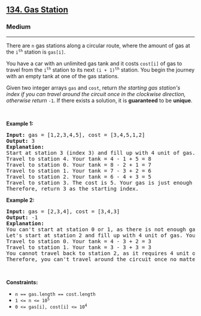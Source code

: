 <h2><a href="https://leetcode.com/problems/gas-station/solutions/">134. Gas Station</a></h2><h3>Medium</h3><hr><p>There are <code>n</code> gas stations along a circular route, where the amount of gas at the <code>i<sup>th</sup></code> station is <code>gas[i]</code>.</p>

<p>You have a car with an unlimited gas tank and it costs <code>cost[i]</code> of gas to travel from the <code>i<sup>th</sup></code> station to its next <code>(i + 1)<sup>th</sup></code> station. You begin the journey with an empty tank at one of the gas stations.</p>

<p>Given two integer arrays <code>gas</code> and <code>cost</code>, return <em>the starting gas station&#39;s index if you can travel around the circuit once in the clockwise direction, otherwise return</em> <code>-1</code>. If there exists a solution, it is <strong>guaranteed</strong> to be <strong>unique</strong>.</p>

<p>&nbsp;</p>
<p><strong class="example">Example 1:</strong></p>

<pre>
<strong>Input:</strong> gas = [1,2,3,4,5], cost = [3,4,5,1,2]
<strong>Output:</strong> 3
<strong>Explanation:</strong>
Start at station 3 (index 3) and fill up with 4 unit of gas. Your tank = 0 + 4 = 4
Travel to station 4. Your tank = 4 - 1 + 5 = 8
Travel to station 0. Your tank = 8 - 2 + 1 = 7
Travel to station 1. Your tank = 7 - 3 + 2 = 6
Travel to station 2. Your tank = 6 - 4 + 3 = 5
Travel to station 3. The cost is 5. Your gas is just enough to travel back to station 3.
Therefore, return 3 as the starting index.
</pre>

<p><strong class="example">Example 2:</strong></p>

<pre>
<strong>Input:</strong> gas = [2,3,4], cost = [3,4,3]
<strong>Output:</strong> -1
<strong>Explanation:</strong>
You can&#39;t start at station 0 or 1, as there is not enough gas to travel to the next station.
Let&#39;s start at station 2 and fill up with 4 unit of gas. Your tank = 0 + 4 = 4
Travel to station 0. Your tank = 4 - 3 + 2 = 3
Travel to station 1. Your tank = 3 - 3 + 3 = 3
You cannot travel back to station 2, as it requires 4 unit of gas but you only have 3.
Therefore, you can&#39;t travel around the circuit once no matter where you start.
</pre>

<p>&nbsp;</p>
<p><strong>Constraints:</strong></p>

<ul>
	<li><code>n == gas.length == cost.length</code></li>
	<li><code>1 &lt;= n &lt;= 10<sup>5</sup></code></li>
	<li><code>0 &lt;= gas[i], cost[i] &lt;= 10<sup>4</sup></code></li>
</ul>
